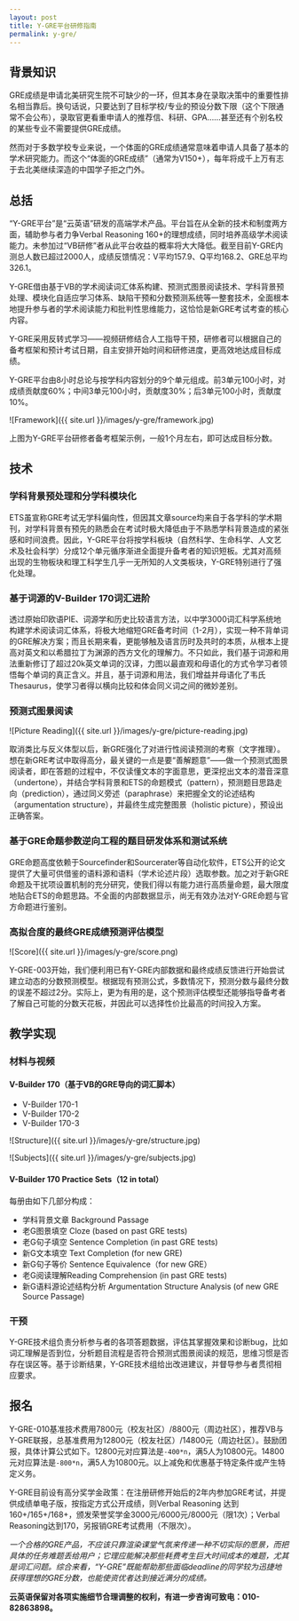 ```yaml
---
layout: post
title: Y-GRE平台研修指南
permalink: y-gre/
---
```


## 背景知识

GRE成绩是申请北美研究生院不可缺少的一环，但其本身在录取决策中的重要性排名相当靠后。换句话说，只要达到了目标学校/专业的预设分数下限（这个下限通常不会公布），录取官更看重申请人的推荐信、科研、GPA……甚至还有个别名校的某些专业不需要提供GRE成绩。

然而对于多数学校专业来说，一个体面的GRE成绩通常意味着申请人具备了基本的学术研究能力。而这个“体面的GRE成绩”（通常为V150+），每年将成千上万有志于去北美继续深造的中国学子拒之门外。

## 总括

“Y-GRE平台”是“云英语”研发的高端学术产品。平台旨在从全新的技术和制度两方面，辅助参与者力争Verbal Reasoning 160+的理想成绩，同时培养高级学术阅读能力。未参加过“VB研修”者从此平台收益的概率将大大降低。截至目前Y-GRE内测总人数已超过2000人，成绩反馈情况：V平均157.9、Q平均168.2、GRE总平均326.1。

Y-GRE借由基于VB的学术阅读词汇体系构建、预测式图景阅读技术、学科背景预处理、模块化自适应学习体系、缺陷干预和分数预测系统等一整套技术，全面根本地提升参与者的学术阅读能力和批判性思维能力，这恰恰是新GRE考试考查的核心内容。

Y-GRE采用反转式学习——视频研修结合人工指导干预，研修者可以根据自己的备考框架和预计考试日期，自主安排开始时间和研修进度，更高效地达成目标成绩。

Y-GRE平台由8小时总论与按学科内容划分的9个单元组成。前3单元100小时，对成绩贡献度60%；中间3单元100小时，贡献度30%；后3单元100小时，贡献度10%。

![Framework]({{ site.url }}/images/y-gre/framework.jpg)

上图为Y-GRE平台研修者备考框架示例，一般1个月左右，即可达成目标分数。

## 技术

### 学科背景预处理和分学科模块化

ETS虽宣称GRE考试无学科偏向性，但因其文章source均来自于各学科的学术期刊，对学科背景有预先的熟悉会在考试时极大降低由于不熟悉学科背景造成的紧张感和时间浪费。因此，Y-GRE平台将按学科板块（自然科学、生命科学、人文艺术及社会科学）分成12个单元循序渐进全面提升备考者的知识短板。尤其对高频出现的生物板块和理工科学生几乎一无所知的人文类板块，Y-GRE特别进行了强化处理。

### 基于词源的V-Builder 170词汇进阶

透过原始印欧语PIE、词源学和历史比较语言方法，以中学3000词汇科学系统地构建学术阅读词汇体系，将极大地缩短GRE备考时间（1-2月），实现一种不背单词的GRE解决方案；而且长期来看，更能够触及语言历时及共时的本质，从根本上提高对英文和以希腊拉丁为渊源的西方文化的理解力。不只如此，我们基于词源和用法重新修订了超过20k英文单词的汉译，力图以最直观和母语化的方式令学习者领悟每个单词的真正含义。并且，基于词源和用法，我们增益并母语化了韦氏Thesaurus，使学习者得以横向比较和体会同义词之间的微妙差别。

### 预测式图景阅读

![Picture Reading]({{ site.url }}/images/y-gre/picture-reading.jpg)

取消类比与反义体型以后，新GRE强化了对进行性阅读预测的考察（文字推理）。想在新GRE考试中取得高分，最关键的一点是要“善解题意”——做一个预测式图景阅读者，即在答题的过程中，不仅读懂文本的字面意思，更深挖出文本的潜音深意（undertone），并结合学科背景和ETS的命题模式（pattern），预测题目思路走向（prediction），通过同义旁述（paraphrase）来把握全文的论述结构（argumentation structure），并最终生成完整图景（holistic picture），预设出正确答案。

### 基于GRE命题参数逆向工程的题目研发体系和测试系统

GRE命题高度依赖于Sourcefinder和Sourcerater等自动化软件，ETS公开的论文提供了大量可供借鉴的语料源和语料（学术论述片段）选取参数。加之对于新GRE命题及干扰项设置机制的充分研究，使我们得以有能力进行高质量命题，最大限度地贴合ETS的命题思路。不全面的内部数据显示，尚无有效办法对Y-GRE命题与官方命题进行鉴别。

### 高拟合度的最终GRE成绩预测评估模型

![Score]({{ site.url }}/images/y-gre/score.png)

Y-GRE-003开始，我们便利用已有Y-GRE内部数据和最终成绩反馈进行开始尝试建立动态的分数预测模型。根据现有预测公式，多数情况下，预测分数与最终分数的误差不超过2分。实际上，更为有用的是，这个预测评估模型还能够指导备考者了解自己可能的分数天花板，并因此可以选择性价比最高的时间投入方案。

## 教学实现

### 材料与视频

#### V-Builder 170（基于VB的GRE导向的词汇脚本）

- V-Builder 170-1
- V-Builder 170-2
- V-Builder 170-3

![Structure]({{ site.url }}/images/y-gre/structure.jpg)

![Subjects]({{ site.url }}/images/y-gre/subjects.jpg)

#### V-Builder 170 Practice Sets（12 in total）

每册由如下几部分构成：

- 学科背景文章 Background Passage
- 老G图景填空 Cloze (based on past GRE tests)
- 老G句子填空 Sentence Completion (in past GRE tests)
- 新G文本填空 Text Completion (for new GRE)
- 新G句子等价 Sentence Equivalence（for new GRE）
- 老G阅读理解Reading Comprehension (in past GRE tests)
- 新G语料源论述结构分析 Argumentation Structure Analysis (of new GRE Source Passage)

### 干预

Y-GRE技术组负责分析参与者的各项答题数据，评估其掌握效果和诊断bug，比如词汇理解是否到位，分析题目流程是否符合预测式图景阅读的规范，思维习惯是否存在误区等。基于诊断结果，Y-GRE技术组给出改进建议，并督导参与者贯彻相应要求。

## 报名

Y-GRE-010基准技术费用7800元（校友社区）/8800元（周边社区），推荐VB与Y-GRE联报，总基准费用为12800元（校友社区）/14800元（周边社区）。鼓励团报，具体计算公式如下。12800元对应算法是`-400*n`，满5人为10800元。14800元对应算法是`-800*n`，满5人为10800元。以上减免和优惠基于特定条件或产生特定义务。

Y-GRE目前设有高分奖学金政策：在注册研修开始后的2年内参加GRE考试，并提供成绩单电子版，按指定方式公开成绩，则Verbal Reasoning 达到160+/165+/168+，颁发荣誉奖学金3000元/6000元/8000元（限1次）；Verbal Reasoning达到170，另报销GRE考试费用（不限次）。

*一个合格的GRE产品，不应该只靠渲染课堂气氛来传递一种不切实际的愿景，而把具体的任务难题丢给用户；它理应能解决那些耗费考生巨大时间成本的难题，尤其是词汇问题。综合来看，“Y-GRE”既能帮助那些面临deadline的同学较为迅捷地获得理想的GRE分数，也能使资优者达到接近满分的成绩。*

**云英语保留对各项实施细节合理调整的权利，有进一步咨询可致电：010-82863898。**
